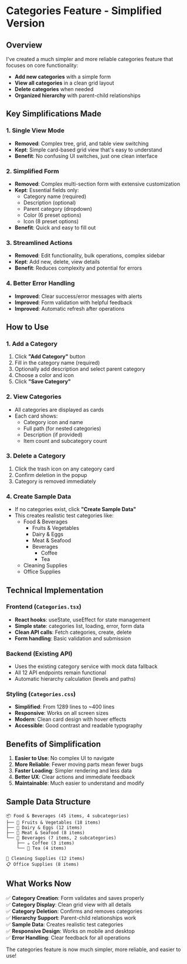 # Categories Feature - Simplified Version

## Overview
I've created a much simpler and more reliable categories feature that focuses on core functionality:
- **Add new categories** with a simple form
- **View all categories** in a clean grid layout
- **Delete categories** when needed
- **Organized hierarchy** with parent-child relationships

## Key Simplifications Made

### 1. Single View Mode
- **Removed**: Complex tree, grid, and table view switching
- **Kept**: Simple card-based grid view that's easy to understand
- **Benefit**: No confusing UI switches, just one clean interface

### 2. Simplified Form
- **Removed**: Complex multi-section form with extensive customization
- **Kept**: Essential fields only:
  - Category name (required)
  - Description (optional)
  - Parent category (dropdown)
  - Color (6 preset options)
  - Icon (8 preset options)
- **Benefit**: Quick and easy to fill out

### 3. Streamlined Actions
- **Removed**: Edit functionality, bulk operations, complex sidebar
- **Kept**: Add new, delete, view details
- **Benefit**: Reduces complexity and potential for errors

### 4. Better Error Handling
- **Improved**: Clear success/error messages with alerts
- **Improved**: Form validation with helpful feedback
- **Improved**: Automatic refresh after operations

## How to Use

### 1. Add a Category
1. Click **"Add Category"** button
2. Fill in the category name (required)
3. Optionally add description and select parent category
4. Choose a color and icon
5. Click **"Save Category"**

### 2. View Categories
- All categories are displayed as cards
- Each card shows:
  - Category icon and name
  - Full path (for nested categories)
  - Description (if provided)
  - Item count and subcategory count

### 3. Delete a Category
1. Click the trash icon on any category card
2. Confirm deletion in the popup
3. Category is removed immediately

### 4. Create Sample Data
- If no categories exist, click **"Create Sample Data"**
- This creates realistic test categories like:
  - Food & Beverages
    - Fruits & Vegetables
    - Dairy & Eggs
    - Meat & Seafood
    - Beverages
      - Coffee
      - Tea
  - Cleaning Supplies
  - Office Supplies

## Technical Implementation

### Frontend (`Categories.tsx`)
- **React hooks**: useState, useEffect for state management
- **Simple state**: categories list, loading, error, form data
- **Clean API calls**: Fetch categories, create, delete
- **Form handling**: Basic validation and submission

### Backend (Existing API)
- Uses the existing category service with mock data fallback
- All 12 API endpoints remain functional
- Automatic hierarchy calculation (levels and paths)

### Styling (`Categories.css`)
- **Simplified**: From 1289 lines to ~400 lines
- **Responsive**: Works on all screen sizes
- **Modern**: Clean card design with hover effects
- **Accessible**: Good contrast and readable typography

## Benefits of Simplification

1. **Easier to Use**: No complex UI to navigate
2. **More Reliable**: Fewer moving parts mean fewer bugs
3. **Faster Loading**: Simpler rendering and less data
4. **Better UX**: Clear actions and immediate feedback
5. **Maintainable**: Much easier to understand and modify

## Sample Data Structure
```
📦 Food & Beverages (45 items, 4 subcategories)
├── 🥕 Fruits & Vegetables (18 items)
├── 🥛 Dairy & Eggs (12 items)
├── 🥩 Meat & Seafood (8 items)
└── 🥤 Beverages (7 items, 2 subcategories)
    ├── ☕ Coffee (3 items)
    └── 🍵 Tea (4 items)

🧽 Cleaning Supplies (12 items)
📋 Office Supplies (8 items)
```

## What Works Now

✅ **Category Creation**: Form validates and saves properly  
✅ **Category Display**: Clean grid view with all details  
✅ **Category Deletion**: Confirms and removes categories  
✅ **Hierarchy Support**: Parent-child relationships work  
✅ **Sample Data**: Creates realistic test categories  
✅ **Responsive Design**: Works on mobile and desktop  
✅ **Error Handling**: Clear feedback for all operations  

The categories feature is now much simpler, more reliable, and easier to use!